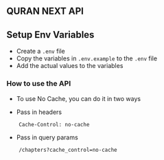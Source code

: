 ## QURAN NEXT API

## Setup Env Variables
- Create a `.env` file
- Copy the variables in `.env.example` to the `.env` file
- Add the actual values to the variables

### How to use the API
- To use No Cache, you can do it in two ways

- Pass in headers

```bash
    Cache-Control: no-cache
```

- Pass in query params

```bash
    /chapters?cache_control=no-cache
```
